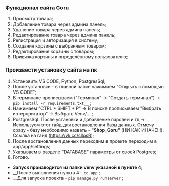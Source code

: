 ### Функционал сайта Goru
1.	Просмотр товара;
2.	Добавление товара через админа панель;
3.	Удаление товара через админа панель;
4.	Редактирование товара через админа панель;
5.	Регистрация и авторизация в систему;
6.	Создания корзины с выбранным товаром;
7.	Редактирование корзины с товаром;
8.	Привязка корзины к определённому пользователю;

### Произвести установку сайта на пк

1. Установить VS CODE, Python, PostgresSql;
2. После установки - в главной папке нажимаем "Открыть с помощью VS CODE";
3. В терминале прописываем ("Терминал" -> "Создать терминал") -> `pip install -r requirements.txt__` ;
4. Нажимаем "CTRL + SHIFT + P" -> В поиске прописываем "Выбрать интерпритатор" -> Выбрать Venv/....;
5. PostgresSql. После установки и добавление паролей и тд -> Используем этот гайд для востановления
базы данных. Отмечу сразу - базу необходимо назвать - __"Shop_Goru"__ (НИ КАК ИНАЧЕ!!!). Ссылка на гайд (https://vk.cc/cllosR);
6. После востановления данных переходим в проекте переходим в app/app/settings;
7. Указываем в разделе "DATABASE" параметры от своей Postgres;
8. Готово.

* __Запуск производится из папки venv указаной в пункте 4__;
* __После выполнения пункта 4 - `cd app` ;
* __Для запуска проекта - `pip manage.py runserver` ;
